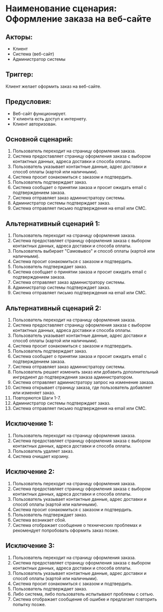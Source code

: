 # Наименование сценария: Оформление заказа на веб-сайте

## Акторы: 
- Клиент
- Система (веб-сайт)
- Администратор системы

## Триггер: 
Клиент желает оформить заказ на веб-сайте.

## Предусловия: 
- Веб-сайт функционирует.
- У клиента есть доступ к интернету.
- Клиент авторизован.

## Основной сценарий:
1. Пользователь переходит на страницу оформления заказа.
2. Система предоставляет страницу оформления заказа с выбором контактных данных, адреса доставки и способа оплаты.
3. Пользователь указывает контактные данные, адрес доставки и способ оплаты (картой или наличными).
4. Система просит ознакомиться с заказом и подтвердить.
5. Пользователь подтверждает заказ.
6. Система сообщает о принятии заказа и просит ожидать email с подтверждением заказа.
7. Система отправляет заказ администратору системы.
8. Администратор системы подтверждает заказ.
9. Система отправляет письмо подтверждения на email или СМС.

## Альтернативный сценарий 1:
1. Пользователь переходит на страницу оформления заказа.
2. Система предоставляет страницу оформления заказа с выбором контактных данных, адреса доставки и способа оплаты.
3. Пользователь выбирает "Самовывоз" и способ оплаты (картой или наличными).
4. Система просит ознакомиться с заказом и подтвердить.
5. Пользователь подтверждает заказ.
6. Система сообщает о принятии заказа и просит ожидать email с подтверждением заказа.
7. Система отправляет заказ администратору системы.
8. Администратор системы подтверждает заказ.
9. Система отправляет письмо подтверждения на email или СМС.

## Альтернативный сценарий 2:
1. Пользователь переходит на страницу оформления заказа.
2. Система предоставляет страницу оформления заказа с выбором контактных данных, адреса доставки и способа оплаты.
3. Пользователь указывает контактные данные, адрес доставки и способ оплаты (картой или наличными).
4. Система просит ознакомиться с заказом и подтвердить.
5. Пользователь подтверждает заказ.
6. Система сообщает о принятии заказа и просит ожидать email с подтверждением заказа.
7. Система отправляет заказ администратору системы.
8. Пользователь решает изменить заказ или добавить дополнительный ингредиент до подтверждения заказа администратором.
9. Система отправляет администратору запрос на изменение заказа.
10. Система открывает страницу заказа, где пользователь добавляет или изменяет заказ.
11. Повторяются Шаги 1-7.
12. Администратор системы подтверждает заказ.
13. Система отправляет письмо подтверждения на email или СМС.

## Исключение 1:
1. Пользователь переходит на страницу оформления заказа.
2. Система предоставляет страницу оформления заказа с выбором контактных данных, адреса доставки и способа оплаты.
3. Пользователь удаляет заказ.
4. Система очищает корзину.

## Исключение 2:
1. Пользователь переходит на страницу оформления заказа.
2. Система предоставляет страницу оформления заказа с выбором контактных данных, адреса доставки и способа оплаты.
3. Пользователь указывает контактные данные, адрес доставки и способ оплаты (картой или наличными).
4. Система просит ознакомиться с заказом и подтвердить.
5. Пользователь подтверждает заказ.
6. Система возникает сбой.
7. Система отображает сообщение о технических проблемах и рекомендует попробовать оформить заказ позже.

## Исключение 3:
1. Пользователь переходит на страницу оформления заказа.
2. Система предоставляет страницу оформления заказа с выбором контактных данных, адреса доставки и способа оплаты.
3. Пользователь указывает контактные данные, адрес доставки и способ оплаты (картой или наличными).
4. Система просит ознакомиться с заказом и подтвердить.
5. Пользователь подтверждает заказ.
6. Либо система, либо пользователь испытывают проблемы с сетью.
7. Система отображает сообщение об ошибке и предлагает повторить попытку позже.
